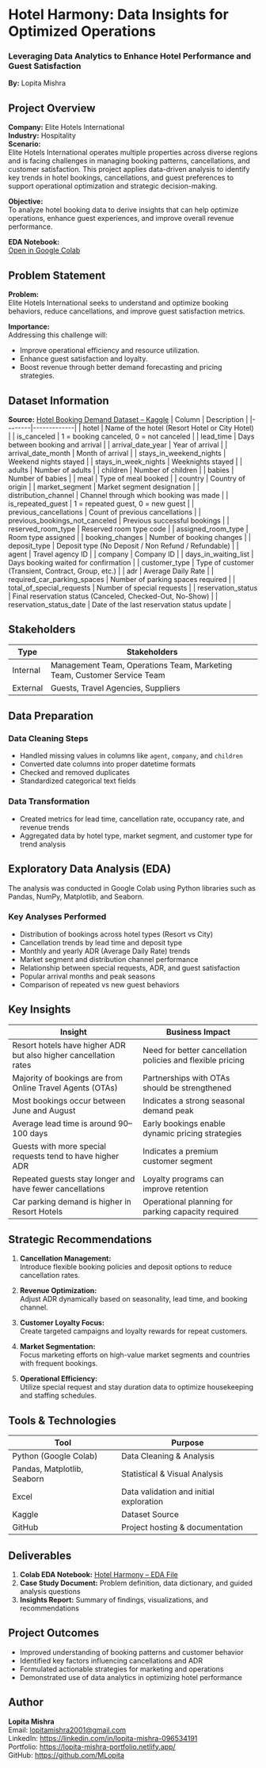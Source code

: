 # Hotel Harmony: Data Insights for Optimized Operations  
### Leveraging Data Analytics to Enhance Hotel Performance and Guest Satisfaction  
**By:** Lopita Mishra  

## Project Overview  
**Company:** Elite Hotels International  
**Industry:** Hospitality  
**Scenario:**  
Elite Hotels International operates multiple properties across diverse regions and is facing challenges in managing booking patterns, cancellations, and customer satisfaction.  This project applies data-driven analysis to identify key trends in hotel bookings, cancellations, and guest preferences to support operational optimization and strategic decision-making.

**Objective:**  
To analyze hotel booking data to derive insights that can help optimize operations, enhance guest experiences, and improve overall revenue performance.

**EDA Notebook:**  
[Open in Google Colab](https://colab.research.google.com/drive/1ockrq2j2hEirLicnDOGqhQbN8__P0z9X)

## Problem Statement  
**Problem:**  
Elite Hotels International seeks to understand and optimize booking behaviors, reduce cancellations, and improve guest satisfaction metrics.  

**Importance:**  
Addressing this challenge will:  
- Improve operational efficiency and resource utilization.  
- Enhance guest satisfaction and loyalty.  
- Boost revenue through better demand forecasting and pricing strategies.

## Dataset Information  
**Source:** [Hotel Booking Demand Dataset – Kaggle](https://www.kaggle.com/jessemostipak/hotel-booking-demand)
| Column | Description |
|--------|-------------|
| hotel | Name of the hotel (Resort Hotel or City Hotel) |
| is_canceled | 1 = booking canceled, 0 = not canceled |
| lead_time | Days between booking and arrival |
| arrival_date_year | Year of arrival |
| arrival_date_month | Month of arrival |
| stays_in_weekend_nights | Weekend nights stayed |
| stays_in_week_nights | Weeknights stayed |
| adults | Number of adults |
| children | Number of children |
| babies | Number of babies |
| meal | Type of meal booked |
| country | Country of origin |
| market_segment | Market segment designation |
| distribution_channel | Channel through which booking was made |
| is_repeated_guest | 1 = repeated guest, 0 = new guest |
| previous_cancellations | Count of previous cancellations |
| previous_bookings_not_canceled | Previous successful bookings |
| reserved_room_type | Reserved room type code |
| assigned_room_type | Room type assigned |
| booking_changes | Number of booking changes |
| deposit_type | Deposit type (No Deposit / Non Refund / Refundable) |
| agent | Travel agency ID |
| company | Company ID |
| days_in_waiting_list | Days booking waited for confirmation |
| customer_type | Type of customer (Transient, Contract, Group, etc.) |
| adr | Average Daily Rate |
| required_car_parking_spaces | Number of parking spaces required |
| total_of_special_requests | Number of special requests |
| reservation_status | Final reservation status (Canceled, Checked-Out, No-Show) |
| reservation_status_date | Date of the last reservation status update |

## Stakeholders  
| Type | Stakeholders |
|------|---------------|
| Internal | Management Team, Operations Team, Marketing Team, Customer Service Team |
| External | Guests, Travel Agencies, Suppliers |

## Data Preparation  
### Data Cleaning Steps  
- Handled missing values in columns like `agent`, `company`, and `children`  
- Converted date columns into proper datetime formats  
- Checked and removed duplicates  
- Standardized categorical text fields  

### Data Transformation  
- Created metrics for lead time, cancellation rate, occupancy rate, and revenue trends  
- Aggregated data by hotel type, market segment, and customer type for trend analysis  

## Exploratory Data Analysis (EDA)  
The analysis was conducted in Google Colab using Python libraries such as Pandas, NumPy, Matplotlib, and Seaborn.  

### Key Analyses Performed  
- Distribution of bookings across hotel types (Resort vs City)  
- Cancellation trends by lead time and deposit type  
- Monthly and yearly ADR (Average Daily Rate) trends  
- Market segment and distribution channel performance  
- Relationship between special requests, ADR, and guest satisfaction  
- Popular arrival months and peak seasons  
- Comparison of repeated vs new guest behaviors  

## Key Insights  
| Insight | Business Impact |
|----------|----------------|
| Resort hotels have higher ADR but also higher cancellation rates | Need for better cancellation policies and flexible pricing |
| Majority of bookings are from Online Travel Agents (OTAs) | Partnerships with OTAs should be strengthened |
| Most bookings occur between June and August | Indicates a strong seasonal demand peak |
| Average lead time is around 90–100 days | Early bookings enable dynamic pricing strategies |
| Guests with more special requests tend to have higher ADR | Indicates a premium customer segment |
| Repeated guests stay longer and have fewer cancellations | Loyalty programs can improve retention |
| Car parking demand is higher in Resort Hotels | Operational planning for parking capacity required |

## Strategic Recommendations  
1. **Cancellation Management:**  
   Introduce flexible booking policies and deposit options to reduce cancellation rates.  

2. **Revenue Optimization:**  
   Adjust ADR dynamically based on seasonality, lead time, and booking channel.  

3. **Customer Loyalty Focus:**  
   Create targeted campaigns and loyalty rewards for repeat customers.  

4. **Market Segmentation:**  
   Focus marketing efforts on high-value market segments and countries with frequent bookings.  

5. **Operational Efficiency:**  
   Utilize special request and stay duration data to optimize housekeeping and staffing schedules.  

## Tools & Technologies  
| Tool | Purpose |
|------|----------|
| Python (Google Colab) | Data Cleaning & Analysis |
| Pandas, Matplotlib, Seaborn | Statistical & Visual Analysis |
| Excel | Data validation and initial exploration |
| Kaggle | Dataset Source |
| GitHub | Project hosting & documentation |

## Deliverables  
1. **Colab EDA Notebook:** [Hotel Harmony – EDA File](https://colab.research.google.com/drive/1ockrq2j2hEirLicnDOGqhQbN8__P0z9X)  
2. **Case Study Document:** Problem definition, data dictionary, and guided analysis questions  
3. **Insights Report:** Summary of findings, visualizations, and recommendations  

## Project Outcomes  
- Improved understanding of booking patterns and customer behavior  
- Identified key factors influencing cancellations and ADR  
- Formulated actionable strategies for marketing and operations  
- Demonstrated use of data analytics in optimizing hotel performance  

## Author  
**Lopita Mishra**  
Email: lopitamishra2001@gmail.com  
LinkedIn: https://linkedin.com/in/lopita-mishra-096534191  
Portfolio: https://lopita-mishra-portfolio.netlify.app/  
GitHub: https://github.com/MLopita  

